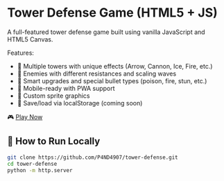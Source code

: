# Tower Defense Game (HTML5 + JS)

A full-featured tower defense game built using vanilla JavaScript and HTML5 Canvas.

Features:
- 🏰 Multiple towers with unique effects (Arrow, Cannon, Ice, Fire, etc.)
- 👾 Enemies with different resistances and scaling waves
- 🔁 Smart upgrades and special bullet types (poison, fire, stun, etc.)
- 📱 Mobile-ready with PWA support
- 🎨 Custom sprite graphics
- 💾 Save/load via localStorage (coming soon)

🎮 [Play Now](https://P4ND4907.github.io/tower-defense/)

## 📂 How to Run Locally
```bash
git clone https://github.com/P4ND4907/tower-defense.git
cd tower-defense
python -m http.server
